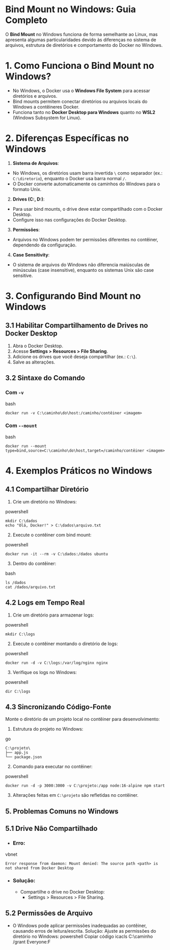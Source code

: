 # Bind Mount no Windows: Guia Completo
O **Bind Mount** no Windows funciona de forma semelhante ao Linux, mas apresenta algumas particularidades devido às diferenças no sistema de arquivos, estrutura de diretórios e comportamento do Docker no Windows.

# 1. Como Funciona o Bind Mount no Windows?
- No Windows, o Docker usa o **Windows File System** para acessar diretórios e arquivos.
- Bind mounts permitem conectar diretórios ou arquivos locais do Windows a contêineres Docker.
- Funciona tanto no **Docker Desktop para Windows** quanto no **WSL2** (Windows Subsystem for Linux).

# 2. Diferenças Específicas no Windows
1. **Sistema de Arquivos**:
- No Windows, os diretórios usam barra invertida `\` como separador (ex.: `C:\diretorio`), enquanto o Docker usa barra normal `/`.
- O Docker converte automaticamente os caminhos do Windows para o formato Unix.

2. **Drives (C:, D:)**:
- Para usar bind mounts, o drive deve estar compartilhado com o Docker Desktop.
- Configure isso nas configurações do Docker Desktop.

3. **Permissões**:
- Arquivos no Windows podem ter permissões diferentes no contêiner, dependendo da configuração.

4. **Case Sensitivity**:
- O sistema de arquivos do Windows não diferencia maiúsculas de minúsculas (case insensitive), enquanto os sistemas Unix são case sensitive.

# 3. Configurando Bind Mount no Windows
## 3.1 Habilitar Compartilhamento de Drives no Docker Desktop
1. Abra o Docker Desktop.
2. Acesse **Settings > Resources > File Sharing**.
3. Adicione os drives que você deseja compartilhar (ex.: `C:\`).
4. Salve as alterações.

## 3.2 Sintaxe do Comando
### Com `-v`
bash
```
docker run -v C:\caminho\do\host:/caminho/contêiner <imagem>
```
### Com `--mount`
bash
```
docker run --mount type=bind,source=C:\caminho\do\host,target=/caminho/contêiner <imagem>
```
# 4. Exemplos Práticos no Windows
## 4.1 Compartilhar Diretório
1. Crie um diretório no Windows:

powershell
```
mkdir C:\dados
echo "Olá, Docker!" > C:\dados\arquivo.txt
```
2. Execute o contêiner com bind mount:

powershell
```
docker run -it --rm -v C:\dados:/dados ubuntu
```
3. Dentro do contêiner:

bash
```
ls /dados
cat /dados/arquivo.txt
```
## 4.2 Logs em Tempo Real
1. Crie um diretório para armazenar logs:

powershell
```
mkdir C:\logs
```
2. Execute o contêiner montando o diretório de logs:

powershell
```
docker run -d -v C:\logs:/var/log/nginx nginx
```
3. Verifique os logs no Windows:

powershell
```
dir C:\logs
```
## 4.3 Sincronizando Código-Fonte
Monte o diretório de um projeto local no contêiner para desenvolvimento:

1. Estrutura do projeto no Windows:

go
```
C:\projeto\
├── app.js
└── package.json
```
2. Comando para executar no contêiner:

powershell
```
docker run -d -p 3000:3000 -v C:\projeto:/app node:16-alpine npm start
```
3. Alterações feitas em `C:\projeto` são refletidas no contêiner.

## 5. Problemas Comuns no Windows
## 5.1 Drive Não Compartilhado
- ### Erro:
vbnet
```
Error response from daemon: Mount denied: The source path <path> is not shared from Docker Desktop
```
- ### Solução:
   - Compartilhe o drive no Docker Desktop:
      - Settings > Resources > File Sharing.

## 5.2 Permissões de Arquivo
- O Windows pode aplicar permissões inadequadas ao contêiner, causando erros de leitura/escrita.
Solução:
Ajuste as permissões do diretório no Windows:
powershell
Copiar código
icacls C:\caminho /grant Everyone:F